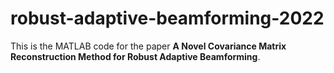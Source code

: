 # robust-adaptive-beamforming-2022

This is the MATLAB code for the paper __A Novel Covariance Matrix Reconstruction Method for Robust Adaptive Beamforming__.
